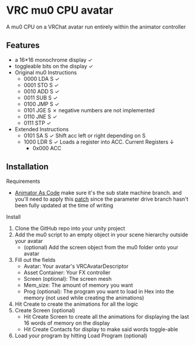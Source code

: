 
# VRC mu0 CPU avatar

A mu0 CPU on a VRChat avatar run entirely within the animator controller
## Features
- a 16*16 monochrome display ✓
- toggleable bits on the display ✓
- Original mu0 Instructions
    - 0000 LDA S ✓
    - 0001 STO S ✓
    - 0010 ADD S ✓
    - 0011 SUB S ✓
    - 0100 JMP S ✓
    - 0101 JGE S ✗ negative numbers are not implemented
    - 0110 JNE S ✓
    - 0111 STP ✓
- Extended Instructions
    - 0101 SA S ✓ Shift acc left or right depending on S
    - 1000 LDR S ✓ Loads a register into ACC. Current Registers ↓
        - 0x000 ACC
## Installation

Requirements
- [Animator As Code](https://github.com/hai-vr/av3-animator-as-code/tree/pr-sub-state-machines-rebase) make sure it's the sub state machine branch.
    and you'll need to apply this [patch]( https://github.com/hai-vr/av3-animator-as-code/commit/8e15564f019fa14ec20091c6e9c4bc4928930fbb) since the parameter drive branch hasn't been fully updated at the time of writing

Install
1) Clone the GitHub repo into your unity project
2) Add the mu0 script to an empty object in your scene hierarchy outside your avatar
    - (optional) Add the screen object from the mu0 folder onto your avatar 
3) Fill out the fields
    - Avatar: Your avatar's VRCAvatarDescriptor
    - Asset Container: Your FX controller
    - Screen (optional): The screen mesh
    - Mem_size: The amount of memory you want
    - Prog (optional): The program you want to load in Hex into the memory (not used while creating the animations)
4) Hit Create to create the animations for all the logic
5) Create Screen (optional)
    - Hit Create Screen to create all the animations for displaying the last 16 words of memory on the display
    - Hit Create Contacts for display to make said words toggle-able 
6) Load your program by hitting Load Program (optional)
